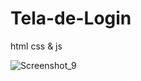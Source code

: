 # Tela-de-Login<br>
html css &amp; js

![Screenshot_9](https://user-images.githubusercontent.com/111763432/192069610-e199ec9a-b273-485a-b8f3-9f16fd4c60bd.png)
